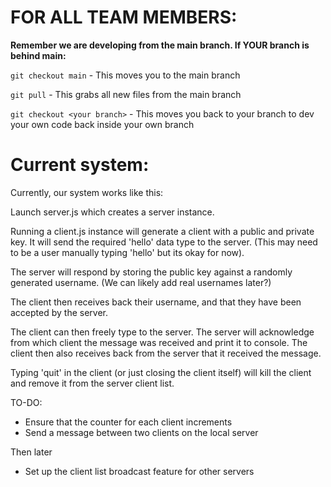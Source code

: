 # FOR ALL TEAM MEMBERS:

**Remember we are developing from the main branch. If YOUR branch is behind main:**

`git checkout main` - This moves you to the main branch

`git pull` - This grabs all new files from the main branch

`git checkout <your branch>` - This moves you back to your branch to dev your own code back inside your own branch

# Current system:

Currently, our system works like this:

Launch server.js which creates a server instance.

Running a client.js instance will generate a client with a public and private key. It will send the required 'hello' data type to the server. (This may need to be a user manually typing 'hello' but its okay for now).

The server will respond by storing the public key against a randomly generated username. (We can likely add real usernames later?)

The client then receives back their username, and that they have been accepted by the server.

The client can then freely type to the server. The server will acknowledge from which client the message was received and print it to console. The client then also receives back from the server that it received the message.

Typing 'quit' in the client (or just closing the client itself) will kill the client and remove it from the server client list.

TO-DO: 
- Ensure that the counter for each client increments
- Send a message between two clients on the local server

Then later
- Set up the client list broadcast feature for other servers
